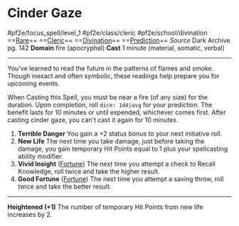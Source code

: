 # Cinder Gaze
#pf2e/focus_spell/level_1 #pf2e/class/cleric #pf2e/school/divination 
==[Rare](rules/traits/rare.md)== ==[Cleric](rules/traits/cleric.md)== ==[Divination](rules/traits/divination.md)== ==[Prediction](rules/traits/prediction.md)==
*Source* Dark Archive pg. 142
**Domain** fire (apocryphal)
**Cast** 1 minute (material, somatic, verbal)

---
You've learned to read the future in the patterns of flames and smoke. Though inexact and often symbolic, these readings help prepare you for upcoming events.

When Casting this Spell, you must be near a fire (of any size) for the duration. Upon completion, roll `dice: 1d4|avg` for your prediction. The benefit lasts for 10 minutes or until expended, whichever comes first. After casting cinder gaze, you can't cast it again for 10 minutes.

1. **Terrible Danger** You gain a +2 status bonus to your next initiative roll.
2. **New Life** The next time you take damage, just before taking the damage, you gain temporary Hit Points equal to 1 plus your spellcasting ability modifier.
3. **Vivid Insight** ([Fortune](rules/traits/fortune.md)) The next time you attempt a check to Recall Knowledge, roll twice and take the higher result.
4. **Good Fortune** ([Fortune](rules/traits/fortune.md)) The next time you attempt a saving throw, roll twice and take the better result.

<hr>

**Heightened (+1)** The number of temporary Hit Points from new life increases by 2.